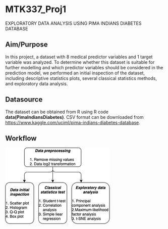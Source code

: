 # MTK337_Proj1
EXPLORATORY DATA ANALYSIS USING PIMA INDIANS DIABETES DATABASE
## Aim/Purpose
In this project, a dataset with 8 medical predictor variables and 1 target variable was analyzed. To determine whether this dataset is suitable for further modelling and which predictor variables should be considered in the prediction model, we performed an initial inspection of the dataset, including descriptive statistics plots, several classical statistics methods, and exploratory data analysis. 

## Datasource
The dataset can be obtained from R using R code **data(PimaIndiansDiabetes)**. CSV format can be downloaded from https://www.kaggle.com/uciml/pima-indians-diabetes-database.

## Workflow
![image](https://github.com/shuyilii/MTK337_Proj1/blob/master/workflow.png)
